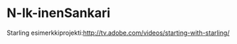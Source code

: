 N-lk-inenSankari
================

Starling esimerkkiprojekti:http://tv.adobe.com/videos/starting-with-starling/
